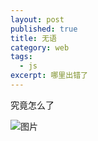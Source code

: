 ```yaml
---
layout: post
published: true
title: 无语
category: web
tags: 
  - js
excerpt: 哪里出错了
---
```


究竟怎么了

![图片]({{site.baseurl}}/assets/img/1.jpg)
